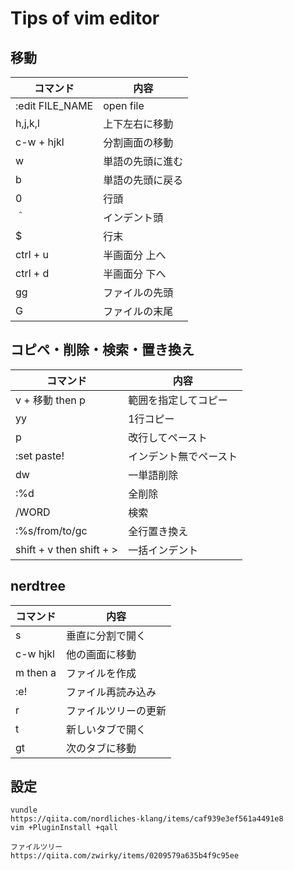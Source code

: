 # Tips of vim editor

## 移動
|コマンド  |内容  |
|---|---|
| :edit FILE_NAME | open file |
|h,j,k,l  |上下左右に移動  |
| c-w + hjkl | 分割画面の移動 |
|w | 単語の先頭に進む |
|b | 単語の先頭に戻る |
| 0	| 行頭 |
| ＾ | インデント頭 |
| $ | 行末 |
|ctrl + u | 半画面分 上へ |
|ctrl + d | 半画面分 下へ |
|gg | ファイルの先頭 |
|G | ファイルの末尾 |

## コピペ・削除・検索・置き換え
|コマンド  |内容  |
|---|---|
| v + 移動 then p | 範囲を指定してコピー |
| yy | 1行コピー |
| p | 改行してペースト |
| :set paste! | インデント無でペースト |
| dw | 一単語削除 |
| :%d | 全削除 |
| /WORD | 検索 |
| :%s/from/to/gc | 全行置き換え |
| shift + v then shift + > | 一括インデント | 

## nerdtree
|コマンド  |内容  |
|---|---|
| s | 垂直に分割で開く |
| c-w hjkl | 他の画面に移動 |
| m then a | ファイルを作成 |
| :e! | ファイル再読み込み |
| r | ファイルツリーの更新 |
| t | 新しいタブで開く |
| gt | 次のタブに移動 |


## 設定
```
vundle
https://qiita.com/nordliches-klang/items/caf939e3ef561a4491e8
vim +PluginInstall +qall

ファイルツリー
https://qiita.com/zwirky/items/0209579a635b4f9c95ee
```
